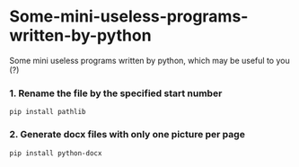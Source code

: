 # Some-mini-useless-programs-written-by-python
Some mini useless programs written by python, which may be useful to you (?)



### 1. Rename the file by the specified start number

```
pip install pathlib
```



### 2. Generate docx files with only one picture per page

```undefined
pip install python-docx
```

